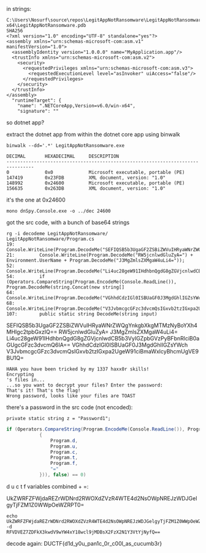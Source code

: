 in strings:


```
C:\Users\Nosurf\source\repos\LegitAppNotRansomware\LegitAppNotRansomware\obj\Release\net6.0\win-x64\LegitAppNotRansomware.pdb
SHA256
<?xml version="1.0" encoding="UTF-8" standalone="yes"?>
<assembly xmlns="urn:schemas-microsoft-com:asm.v1" manifestVersion="1.0">
  <assemblyIdentity version="1.0.0.0" name="MyApplication.app"/>
  <trustInfo xmlns="urn:schemas-microsoft-com:asm.v2">
    <security>
      <requestedPrivileges xmlns="urn:schemas-microsoft-com:asm.v3">
        <requestedExecutionLevel level="asInvoker" uiAccess="false"/>
      </requestedPrivileges>
    </security>
  </trustInfo>
</assembly>
  "runtimeTarget": {
    "name": ".NETCoreApp,Version=v6.0/win-x64",
    "signature": ""

```

so dotnet app? 

extract the dotnet app from within the dotnet core app using binwalk

```
binwalk --dd='.*' LegitAppNotRansomware.exe 

DECIMAL       HEXADECIMAL     DESCRIPTION
--------------------------------------------------------------------------------
0             0x0             Microsoft executable, portable (PE)
147419        0x23FDB         XML document, version: "1.0"
148992        0x24600         Microsoft executable, portable (PE)
156635        0x263DB         XML document, version: "1.0"

```

it's the one at 0x24600

`mono dnSpy.Console.exe -o ../dec 24600`

got the src code, with a bunch of base64 strings

```
rg -i decodeme LegitAppNotRansomware/
LegitAppNotRansomware/Program.cs
19:			Console.WriteLine(Program.DecodeMe("SEFIQSB5b3UgaGF2ZSBiZWVuIHRyaWNrZWQgYnkgbXkgMTMzNyBoYXh4MHIgc2tpbGxzIQ=="));
21:			Console.WriteLine(Program.DecodeMe("RW5jcnlwdGluZyA=") + Environment.UserName + Program.DecodeMe("J3MgZmlsZXMgaW4uLi4="));
52:			Console.WriteLine(Program.DecodeMe("Li4uc28geW91IHdhbnQgdG8gZGVjcnlwdCB5b3VyIGZpbGVzPyBFbnRlciB0aGUgcGFzc3dvcmQ6IA=="));
54:			if (Operators.CompareString(Program.EncodeMe(Console.ReadLine()), Program.DecodeMe(string.Concat(new string[]
64:				Console.WriteLine(Program.DecodeMe("VGhhdCdzIGl0ISBUaGF0J3MgdGhlIGZsYWch"));
68:				Console.WriteLine(Program.DecodeMe("V3JvbmcgcGFzc3dvcmQsIGxvb2tzIGxpa2UgeW91ciBmaWxlcyBhcmUgVE9BU1Q="));
107:		public static string DecodeMe(string input)

```

SEFIQSB5b3UgaGF2ZSBiZWVuIHRyaWNrZWQgYnkgbXkgMTMzNyBoYXh4MHIgc2tpbGxzIQ==
RW5jcnlwdGluZyA=
J3MgZmlsZXMgaW4uLi4=
Li4uc28geW91IHdhbnQgdG8gZGVjcnlwdCB5b3VyIGZpbGVzPyBFbnRlciB0aGUgcGFzc3dvcmQ6IA==
VGhhdCdzIGl0ISBUaGF0J3MgdGhlIGZsYWch
V3JvbmcgcGFzc3dvcmQsIGxvb2tzIGxpa2UgeW91ciBmaWxlcyBhcmUgVE9BU1Q=

```
HAHA you have been tricked by my 1337 haxx0r skills!
Encrypting 
's files in...
...so you want to decrypt your files? Enter the password: 
That's it! That's the flag!
Wrong password, looks like your files are TOAST

```

there's a password in the src code (not encoded):

```
private static string z = "Password1";
```

```cs
if (Operators.CompareString(Program.EncodeMe(Console.ReadLine()), Program.DecodeMe(string.Concat(new string[]
			{
				Program.d,
				Program.u,
				Program.c,
				Program.t,
				Program.f,
				"="
			})), false) == 0)
```

d u c t f variables combined + =:

UkZWRFZFWjdaREZrWDNrd2RWOXdZVzR4WTE4d2NsOWpNREJzWDJGelgyTjFZM1Z0WWpOeWZRPT0=

```
echo UkZWRFZFWjdaREZrWDNrd2RWOXdZVzR4WTE4d2NsOWpNREJzWDJGelgyTjFZM1Z0WWpOeWZRPT0=|base64 -d
RFVDVEZ7ZDFkX3kwdV9wYW4xY18wcl9jMDBsX2FzX2N1Y3VtYjNyfQ==
```

decode again:
DUCTF{d1d_y0u_pan1c_0r_c00l_as_cucumb3r}

